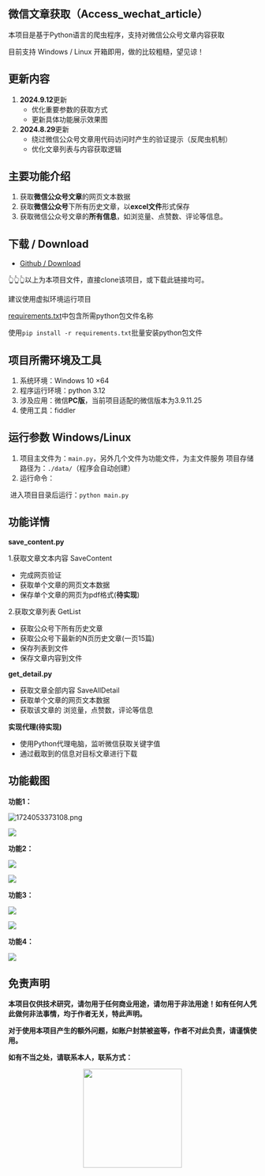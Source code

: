 ## 微信文章获取（Access_wechat_article）

本项目是基于Python语言的爬虫程序，支持对微信公众号文章内容获取

目前支持 Windows / Linux 开箱即用，做的比较粗糙，望见谅！

## 更新内容

1. **2024.9.12**更新
   - 优化重要参数的获取方式
   - 更新具体功能展示效果图
2. **2024.8.29**更新
   - 绕过微信公众号文章用代码访问时产生的验证提示（反爬虫机制）
   - 优化文章列表与内容获取逻辑

## 主要功能介绍

1. 获取**微信公众号文章**的网页文本数据
2. 获取**微信公众号**下所有历史文章，以**excel文件**形式保存
3. 获取微信公众号文章的**所有信息**，如浏览量、点赞数、评论等信息。

## 下载 / Download

- [Github / Download](https://github.com/yeximm/Access_wechat_article/archive/refs/heads/master.zip)

👆👆👆以上为本项目文件，直接clone该项目，或下载此链接均可。

建议使用虚拟环境运行项目

[requirements.txt](https://github.com/yeximm/Access_wechat_article/blob/master/requirements.txt)中包含所需python包文件名称

使用`pip install -r requirements.txt`批量安装python包文件

## 项目所需环境及工具

1. 系统环境：Windows 10 ×64
2. 程序运行环境：python 3.12
3. 涉及应用：微信**PC版**，当前项目适配的微信版本为3.9.11.25
4. 使用工具：fiddler

## 运行参数 Windows/Linux

1. 项目主文件为：`main.py`，另外几个文件为功能文件，为主文件服务
   项目存储路径为：`./data/`（程序会自动创建）
2. 运行命令：

​		进入项目目录后运行：`python main.py`

## 功能详情

**save_content.py**

1.获取文章文本内容 SaveContent

- 完成网页验证
- 获取单个文章的网页文本数据
- 保存单个文章的网页为pdf格式(**待实现**)

2.获取文章列表 GetList

- 获取公众号下所有历史文章
- 获取公众号下最新的N页历史文章(一页15篇)
- 保存列表到文件
- 保存文章内容到文件

**get_detail.py**

- 获取文章全部内容 SaveAllDetail
- 获取单个文章的网页文本数据
- 获取该文章的 浏览量，点赞数，评论等信息

**实现代理(待实现)**

- 使用Python代理电脑，监听微信获取关键字值
- 通过截取到的信息对目标文章进行下载

## 功能截图

**功能1：**

![1724053373108.png](https://m.dyeddie.top/?explorer/share/file&hash=a32dol-HaPvvzDtpRYS8iVZn6YKc9Zx9YUQ8BAXBR9XsBKg2gK9dnNKXNSpk3vwTKA)

![](https://m.dyeddie.top/?explorer/share/file&hash=91393jkW0LAJbt5gk0az_OGvTz8gkUw7PWgCSNIwSTIDzayZ64aR_dm7wdMKCVRJfw)

**功能2：**

![](https://m.dyeddie.top/?explorer/share/file&hash=122fBMYK3xEUgjJ5L2QrFI8z_cgKEda4hy6DBeHfJkhhGAwlZvIDJf3PDgmuQWjwNw)

![](https://m.dyeddie.top/?explorer/share/file&hash=d8d7GmcrMLiIEDP8yomoH6AqNScZ-CZyaFDDSgEj736PyIcA8M6zCQXB4Ji93VgChw)

**功能3：**

![](https://m.dyeddie.top/?explorer/share/file&hash=2bb0u1ImC8e4xoYnGiUhG5Ix_kMybAwAUCDJkM7Fyh-ZOauR5grYPACOqJXHQtAD-g)

![](https://m.dyeddie.top/?explorer/share/file&hash=34d5YvkarXpFJxLX7IlIJ35NYvno19I_CAgkUi6ODtUOwvYoH4Q3_j9_6HORFKA6hw)

**功能4：**

![](https://m.dyeddie.top/?explorer/share/file&hash=c1a2GMLCwqr1xUpc4O0NQasQ2OOIGpbEkmF0mXqk7UlBp197Z4ZHEiVCgE8ZnyNGGA)

## 免责声明

**本项目仅供技术研究，请勿用于任何商业用途，请勿用于非法用途！如有任何人凭此做何非法事情，均于作者无关，特此声明。**

**对于使用本项目产生的额外问题，如账户封禁被盗等，作者不对此负责，请谨慎使用。**

**如有不当之处，请联系本人，联系方式：**

<p align = "center">    
<img  src="https://m.dyeddie.top/?explorer/share/file&hash=92ddotJ8TUT7AviXIknm8ey8EjCCxzxsZoIb-Ohk_rej6n7RRpVEtrRpykqiaU2emg" width="200" />
</p>

